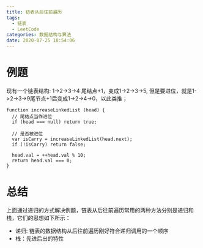 ```yaml
---
title: 链表从后往前遍历
tags:
  - 链表
  - LeetCode
categories: 数据结构与算法
date: 2020-07-25 18:54:06
---
```





# 例题

现有一个链表结构:  1->2->3->4  尾结点+1，变成1->2->3->5, 但是要进位，就是1->2->3->9尾节点+1后变成1->2->4->0，以此类推；

```
function increaseLinkedList (head) {
  // 尾结点当作进位
  if (head === null) return true;

  // 是否被进位
  var isCarry = increaseLinkedList(head.next);
  if (!isCarry) return false;

  head.val = ++head.val % 10;
  return head.val === 0;
}
```



# 总结

上面通过递归的方式解决例题，链表从后往前遍历常用的两种方法分别是递归和栈，它们的思想如下所示：

* 递归: 链表的数据结构从后往前遍历刚好符合递归调用的一个顺序
* 栈：先进后出的特性

